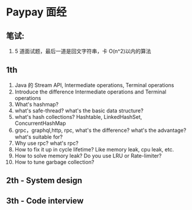 # Paypay 面经

## 笔试:

1. 5 道面试题，最后一道是回文字符串，卡 O(n^2)以内的算法

## 1th

1. Java 的 Stream API, Intermediate operations, Terminal operations
2. Introduce the difference Intermediate operations and Terminal operations
3. What's hashmap?
4. what's safe-thread? what's the basic data structure?
5. what's hash collections? Hashtable, LinkedHashSet, ConcurrentHashMap
6. grpc，graphql,http, rpc, what's the difference? what's the advantage? what's suitable for?
7. Why use rpc? what's rpc?
8. How to fix it up in cycle lifetime? Like memory leak, cpu leak, etc.
9. How to solve memory leak? Do you use LRU or Rate-limiter?
10. How to tune garbage collection?

## 2th - System design

## 3th - Code interview
